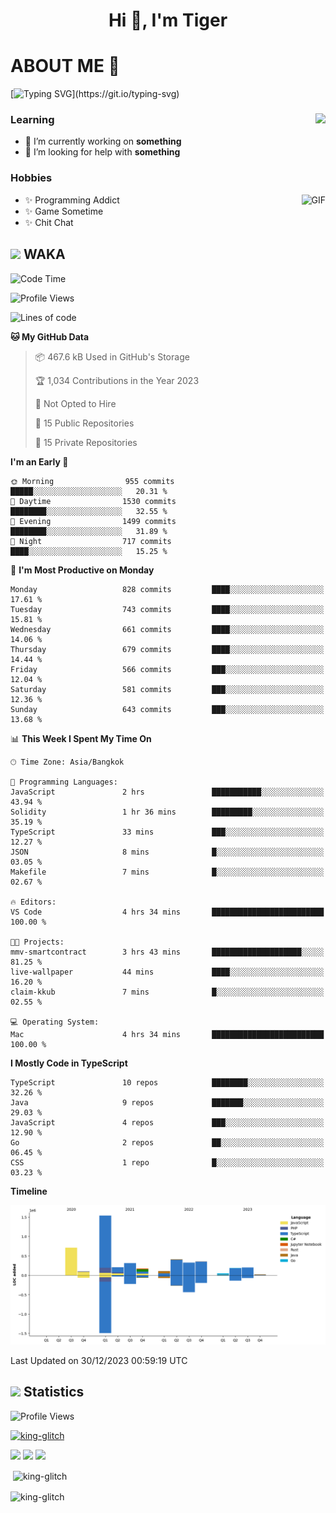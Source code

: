 <h1 align="center">Hi 👋, I'm Tiger</h1>




# ABOUT ME 💬

[![Typing SVG](https://readme-typing-svg.herokuapp.com?color=22F771&vCenter=true&lines=A+perssionate+developer+from+nowhere.)](https://git.io/typing-svg)

<div>
 <img align="right" src="https://spotify-github-profile.vercel.app/api/view?uid=12129734423&cover_image=false&theme=default&bar_color=22d016&bar_color_cover=true" />
 <h3>Learning</h3>
 
 <ul>
  <li>🔭 I’m currently working on <b>something</b></li>
  <li>🤝 I’m looking for help with <b>something</b></li>
 </ul>
 
</div>
<div>
 <h3>Hobbies</h3>
 <img align="right" height="475px"  alt="GIF" src="https://i.pinimg.com/originals/1f/b7/db/1fb7dbee557e5ed509f7517da8a84d58.gif" />
 <ul>
  <li>✨ Programming Addict</li>
  <li>✨ Game Sometime</li>
  <li>✨ Chit Chat</li>
 </ul>
 
</div>



## <img height="40" src="https://raw.githubusercontent.com/innng/innng/master/assets/kyubey.gif"/> WAKA

<!--START_SECTION:waka-->
![Code Time](http://img.shields.io/badge/Code%20Time-1%2C734%20hrs%2053%20mins-blue)

![Profile Views](http://img.shields.io/badge/Profile%20Views-2-blue)

![Lines of code](https://img.shields.io/badge/From%20Hello%20World%20I%27ve%20Written-4.7%20million%20lines%20of%20code-blue)

**🐱 My GitHub Data** 

> 📦 467.6 kB Used in GitHub's Storage 
 > 
> 🏆 1,034 Contributions in the Year 2023
 > 
> 🚫 Not Opted to Hire
 > 
> 📜 15 Public Repositories 
 > 
> 🔑 15 Private Repositories 
 > 
**I'm an Early 🐤** 

```text
🌞 Morning                955 commits         █████░░░░░░░░░░░░░░░░░░░░   20.31 % 
🌆 Daytime                1530 commits        ████████░░░░░░░░░░░░░░░░░   32.55 % 
🌃 Evening                1499 commits        ████████░░░░░░░░░░░░░░░░░   31.89 % 
🌙 Night                  717 commits         ████░░░░░░░░░░░░░░░░░░░░░   15.25 % 
```
📅 **I'm Most Productive on Monday** 

```text
Monday                   828 commits         ████░░░░░░░░░░░░░░░░░░░░░   17.61 % 
Tuesday                  743 commits         ████░░░░░░░░░░░░░░░░░░░░░   15.81 % 
Wednesday                661 commits         ████░░░░░░░░░░░░░░░░░░░░░   14.06 % 
Thursday                 679 commits         ████░░░░░░░░░░░░░░░░░░░░░   14.44 % 
Friday                   566 commits         ███░░░░░░░░░░░░░░░░░░░░░░   12.04 % 
Saturday                 581 commits         ███░░░░░░░░░░░░░░░░░░░░░░   12.36 % 
Sunday                   643 commits         ███░░░░░░░░░░░░░░░░░░░░░░   13.68 % 
```


📊 **This Week I Spent My Time On** 

```text
🕑︎ Time Zone: Asia/Bangkok

💬 Programming Languages: 
JavaScript               2 hrs               ███████████░░░░░░░░░░░░░░   43.94 % 
Solidity                 1 hr 36 mins        █████████░░░░░░░░░░░░░░░░   35.19 % 
TypeScript               33 mins             ███░░░░░░░░░░░░░░░░░░░░░░   12.27 % 
JSON                     8 mins              █░░░░░░░░░░░░░░░░░░░░░░░░   03.05 % 
Makefile                 7 mins              █░░░░░░░░░░░░░░░░░░░░░░░░   02.67 % 

🔥 Editors: 
VS Code                  4 hrs 34 mins       █████████████████████████   100.00 % 

🐱‍💻 Projects: 
mmv-smartcontract        3 hrs 43 mins       ████████████████████░░░░░   81.25 % 
live-wallpaper           44 mins             ████░░░░░░░░░░░░░░░░░░░░░   16.20 % 
claim-kkub               7 mins              █░░░░░░░░░░░░░░░░░░░░░░░░   02.55 % 

💻 Operating System: 
Mac                      4 hrs 34 mins       █████████████████████████   100.00 % 
```

**I Mostly Code in TypeScript** 

```text
TypeScript               10 repos            ████████░░░░░░░░░░░░░░░░░   32.26 % 
Java                     9 repos             ███████░░░░░░░░░░░░░░░░░░   29.03 % 
JavaScript               4 repos             ███░░░░░░░░░░░░░░░░░░░░░░   12.90 % 
Go                       2 repos             ██░░░░░░░░░░░░░░░░░░░░░░░   06.45 % 
CSS                      1 repo              █░░░░░░░░░░░░░░░░░░░░░░░░   03.23 % 
```



**Timeline**

![Lines of Code chart](https://raw.githubusercontent.com/king-glitch/king-glitch/main/assets/bar_graph.png)


 Last Updated on 30/12/2023 00:59:19 UTC
<!--END_SECTION:waka-->
## <img height="40" src="https://raw.githubusercontent.com/innng/innng/master/assets/kyubey.gif"/> Statistics
![Profile Views](https://komarev.com/ghpvc/?username=king-glitch)  

<p align="left"> 
 <a href="https://github.com/ryo-ma/github-profile-trophy">
  <img src="https://github-profile-trophy.vercel.app/?username=king-glitch&theme=dracula" alt="king-glitch" />
 </a> </p>

![](https://github-profile-summary-cards.vercel.app/api/cards/profile-details?username=king-glitch&theme=dracula)
![](https://github-profile-summary-cards.vercel.app/api/cards/stats?username=king-glitch&theme=dracula) 
![](https://github-profile-summary-cards.vercel.app/api/cards/productive-time?username=king-glitch&theme=dracula)


<p>&nbsp;<img align="center" src="https://github-readme-stats.vercel.app/api?username=king-glitch&theme=dracula" alt="king-glitch" /></p>

<p><img align="center" src="https://github-readme-streak-stats.herokuapp.com/?user=king-glitch&theme=dracula" alt="king-glitch" /></p>
